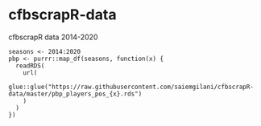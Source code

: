 # cfbscrapR-data
 cfbscrapR data 2014-2020

```
seasons <- 2014:2020
pbp <- purrr::map_df(seasons, function(x) {
  readRDS(
    url(
      glue::glue("https://raw.githubusercontent.com/saiemgilani/cfbscrapR-data/master/pbp_players_pos_{x}.rds")
    )
  )
})
```